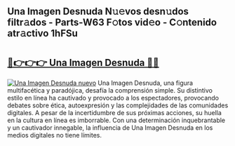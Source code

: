 ## Una Imagen Desnuda N𝚞𝚎vos desn𝚞dos filtr𝚊dos - Parts-W63 F𝚘tos vid𝚎o - C𝚘ntenido atr𝚊ctivo 1hFSu

# <h2><a href="http://mb0zgf.tromn.icu/?c=Una+Imagen+Desnuda">🔗👉👉👉 Una Imagen Desnuda 🔗🔗</a></h2>

[![Una Imagen Desnuda nuevo](https://i.imgur.com/pEAQMta.gif)](http://mb0zgf.tromn.icu/?c=Una+Imagen+Desnuda)
Una Imagen Desnuda, una figura multifacética y paradójica, desafía la comprensión simple. Su distintivo estilo en línea ha cautivado y provocado a los espectadores, provocando debates sobre ética, autoexpresión y las complejidades de las comunidades digitales. A pesar de la incertidumbre de sus próximas acciones, su huella en la cultura en línea es imborrable. Con una determinación inquebrantable y un cautivador innegable, la influencia de Una Imagen Desnuda en los medios digitales no tiene límites.
